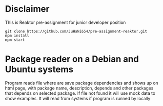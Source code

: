 # Disclaimer

This is Reaktor pre-assignment for junior developer position 

```
git clone https://github.com/JuHaNi654/pre-assignment-reaktor.git
npm install
npm start
```

# Package reader on a Debian and Ubuntu systems

Program reads file where are save package dependencies and shows up on html page, with package name, description, depends and other packages that depends on selected package. If file not found it will use mock data to show examples. It will read from systems if program is runned by locally
